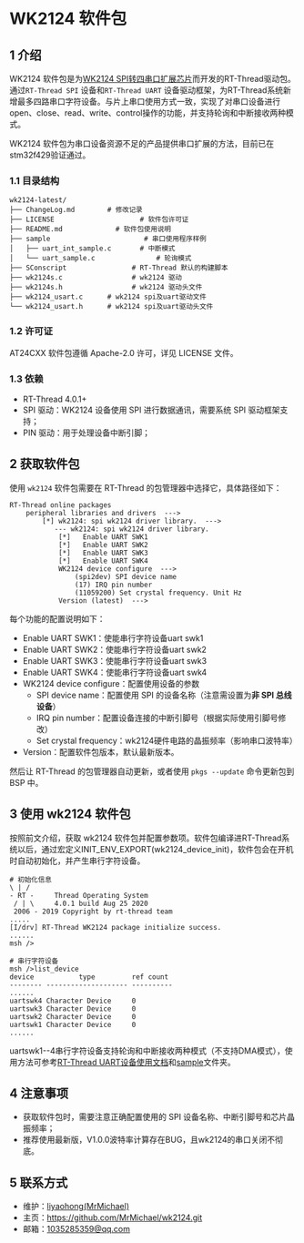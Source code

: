 # WK2124 软件包

## 1 介绍

WK2124 软件包是为[WK2124 SPI转四串口扩展芯片](http://www.wkmic.com/News_Show.php?theId=17)而开发的RT-Thread驱动包。通过`RT-Thread SPI` 设备和`RT-Thread UART` 设备驱动框架，为RT-Thread系统新增最多四路串口字符设备。与片上串口使用方式一致，实现了对串口设备进行open、close、read、write、control操作的功能，并支持轮询和中断接收两种模式。

WK2124 软件包为串口设备资源不足的产品提供串口扩展的方法，目前已在stm32f429验证通过。


### 1.1 目录结构

```shell
wk2124-latest/
├── ChangeLog.md		# 修改记录
├── LICENSE						# 软件包许可证
├── README.md			  # 软件包使用说明
├── sample						 # 串口使用程序样例
│   ├── uart_int_sample.c		# 中断模式
│   └── uart_sample.c				# 轮询模式
├── SConscript				  # RT-Thread 默认的构建脚本
├── wk2124s.c				  # wk2124 驱动
├── wk2124s.h				  # wk2124 驱动头文件
├── wk2124_usart.c      # wk2124 spi及uart驱动文件
└── wk2124_usart.h	    # wk2124 spi及uart驱动头文件
```

### 1.2 许可证

AT24CXX 软件包遵循  Apache-2.0 许可，详见 LICENSE 文件。

### 1.3 依赖

- RT-Thread 4.0.1+
- SPI 驱动：WK2124 设备使用 SPI 进行数据通讯，需要系统 SPI 驱动框架支持；
- PIN 驱动：用于处理设备中断引脚；



## 2 获取软件包

使用 `wk2124` 软件包需要在 RT-Thread 的包管理器中选择它，具体路径如下：

```
RT-Thread online packages
    peripheral libraries and drivers  --->
        [*] wk2124: spi wk2124 driver library.  --->
           --- wk2124: spi wk2124 driver library.
            [*]   Enable UART SWK1
            [*]   Enable UART SWK2
            [*]   Enable UART SWK3
            [*]   Enable UART SWK4
            WK2124 device configure  --->
            	(spi2dev) SPI device name
            	(17) IRQ pin number
            	(11059200) Set crystal frequency. Unit Hz
            Version (latest)  --->
```


每个功能的配置说明如下：

- Enable UART SWK1：使能串行字符设备uart swk1
- Enable UART SWK2：使能串行字符设备uart swk2
- Enable UART SWK3：使能串行字符设备uart swk3
- Enable UART SWK4：使能串行字符设备uart swk4
- WK2124 device configure：配置使用设备的参数
  - SPI device name：配置使用 SPI 的设备名称（注意需设置为**非 SPI 总线设备**）
  - IRQ pin number：配置设备连接的中断引脚号（根据实际使用引脚号修改）
  - Set crystal frequency：wk2124硬件电路的晶振频率（影响串口波特率）
- Version：配置软件包版本，默认最新版本。

然后让 RT-Thread 的包管理器自动更新，或者使用 `pkgs --update` 命令更新包到 BSP 中。



## 3 使用 wk2124 软件包

按照前文介绍，获取 wk2124 软件包并配置参数项。软件包编译进RT-Thread系统以后，通过宏定义INIT_ENV_EXPORT(wk2124_device_init)，软件包会在开机时自动初始化，并产生串行字符设备。

```shell
# 初始化信息
\ | /
- RT -     Thread Operating System
 / | \     4.0.1 build Aug 25 2020
 2006 - 2019 Copyright by rt-thread team
.....
[I/drv] RT-Thread WK2124 package initialize success.
......
msh />

# 串行字符设备
msh />list_device
device           type         ref count
-------- -------------------- ----------
......
uartswk4 Character Device     0       
uartswk3 Character Device     0       
uartswk2 Character Device     0       
uartswk1 Character Device     0
......
```

uartswk1--4串行字符设备支持轮询和中断接收两种模式（不支持DMA模式），使用方法可参考[RT-Thread UART设备使用文档](https://www.rt-thread.org/document/site/programming-manual/device/uart/uart/)和[sample](sample/)文件夹。



## 4 注意事项

- 获取软件包时，需要注意正确配置使用的 SPI 设备名称、中断引脚号和芯片晶振频率；
- 推荐使用最新版，V1.0.0波特率计算存在BUG，且wk2124的串口关闭不彻底。



## 5 联系方式

* 维护：[liyaohong(MrMichael)](https://github.com/MrMichael)
* 主页：https://github.com/MrMichael/wk2124.git
* 邮箱：1035285359@qq.com

